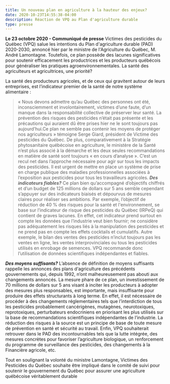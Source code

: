 ```yaml
---
title: Un nouveau plan en agriculture à la hauteur des enjeux?
date: 2020-10-23T14:55:38-04:00
description: Réaction de VPQ au Plan d'agriculture durable
type: presse
---
```


**Le 23 octobre 2020 - Communiqué de presse**
Victimes des pesticides du Québec (VPQ) salue les intentions du Plan d'agriculture durable (PAD) 2020-2030, annoncé hier par le ministre de l'Agriculture du Québec, M. André Lamontagne. Toutefois, ce plan possède des lacunes significatives pour soutenir efficacement les productrices et les producteurs québécois pour généraliser les pratiques agroenvironnementales.
La santé des agriculteurs et agricultrices, une priorité?

La santé des producteurs agricoles, et de ceux qui gravitent autour de leurs entreprises, est l’indicateur premier de la santé de notre système alimentaire :
>  « Nous devons admettre qu’au Québec des personnes ont été, inconsciemment et involontairement, victimes d’une faute, d’un manque dans la responsabilité collective de préserver leur santé. La prévention des risques des pesticides n’était pas présente et les précautions qui auraient dû être prises hier ne le sont toujours pas aujourd’hui.Ce plan ne semble pas contenir les moyens de protéger nos agriculteurs » témoigne Serge Giard, président de Victime des pesticides du Québec.
De plus, comparativement à la Stratégie phytosanitaire québécoise en agriculture, le ministère de la Santé n’est plus associé à la démarche et les deux seules recommandations en matière de santé sont toujours « en cours d’analyse ». C’est un recul net dans l’approche nécessaire pour agir sur tous les impacts des pesticides. Il est urgent de mettre en place un système de prise en charge publique des maladies professionnelles associées à l’exposition aux pesticides pour tous les travailleurs agricoles.
***Des indicateurs fiables?***
Ce plan bien qu’accompagné d’objectifs chiffrés et d’un budget de 125 millions de dollars sur 5 ans semble cependant s’appuyer sur des indicateurs biaisés et dépourvus de mesures claires pour réaliser ses ambitions. Par exemple, l’objectif de réduction de 40 % des risques pour la santé et l'environnement, se base sur l’indicateur de risque des pesticides du Québec (IRPeQ) qui contient de graves lacunes. En effet, cet indicateur prend surtout en compte les données que l’industrie veut bien fournir; ne considère pas adéquatement les risques liés à la manipulation des pesticides et ne prend pas en compte les effets cocktails et cumulatifs. Autre exemple, le bilan des ventes des pesticides n’inclut toujours pas les ventes en ligne, les ventes interprovinciales ou tous les pesticides utilisés en enrobage de semences. VPQ recommande donc l’utilisation de données scientifiques indépendantes et fiables.

***Des moyens suffisants?***
L’absence de définition de moyens suffisants rappelle les annonces des plans d‘agriculture des précédents gouvernements qui, depuis 1992, n’ont malheureusement pas abouti aux changements annoncés.
La mesure phare de ce plan, un investissement de 70 millions de dollars sur 5 ans visant à inciter les producteurs à adopter des mesures plus responsables, est importante, mais insuffisante pour produire des effets structurants à long terme. En effet, il est nécessaire de procéder à des changements réglementaires tels que l’interdiction de tous les pesticides probablement cancérigènes, mutagènes, neurotoxiques, reprotoxiques, perturbateurs endocriniens en priorisant les plus utilisés sur la base de recommandations scientifiques indépendantes de l’industrie. La réduction des risques à la source est un principe de base de toute mesure de prévention en santé et sécurité au travail. 
Enfin, VPQ souhaiterait retrouver dans le PAD des incontournables tels que la lutte intégrée, des mesures concrètes pour favoriser l’agriculture biologique, un renforcement du programme de surveillance des pesticides, des changements à la Financière agricole, etc.

Tout en soulignant la volonté du ministre Lamontagne, Victimes des Pesticides du Québec souhaite être impliqué dans le comité de suivi pour soutenir le gouvernement du Québec pour assurer une agriculture québécoise véritablement durable

